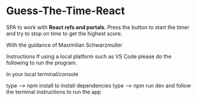 # Guess-The-Time-React
SPA to work with **React refs and portals**. Press the button to start the timer and try to stop on time to get the highest score.

With the guidance of Maximilian Schwarzmuller

Instructions If using a local platform such as VS Code please do the following to run the program.

In your local terminal/console

type --> npm install to install dependencies
type --> npm run dev and follow the terminal instructions to run the app


